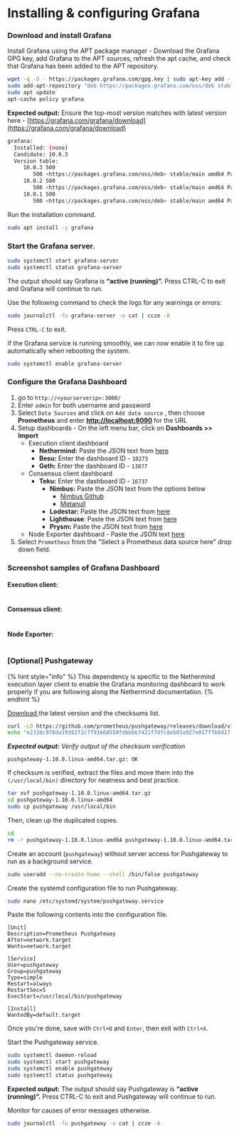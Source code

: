 # Installing & configuring Grafana

### Download and install Grafana

Install Grafana using the APT package manager - Download the Grafana GPG key, add Grafana to the APT sources, refresh the apt cache, and check that Grafana has been added to the APT repository.

```bash
wget -q -O - https://packages.grafana.com/gpg.key | sudo apt-key add -
sudo add-apt-repository "deb https://packages.grafana.com/oss/deb stable main"
sudo apt update
apt-cache policy grafana
```

**Expected output:** Ensure the top-most version matches with latest version here - [https://grafana.com/grafana/download](https://grafana.com/grafana/download)

```bash
grafana:
  Installed: (none)
  Candidate: 10.0.3
  Version table:
     10.0.3 500
        500 <https://packages.grafana.com/oss/deb> stable/main amd64 Packages
     10.0.2 500
        500 <https://packages.grafana.com/oss/deb> stable/main amd64 Packages
     10.0.1 500
        500 <https://packages.grafana.com/oss/deb> stable/main amd64 Packages
```

Run the installation command.

```bash
sudo apt install -y grafana
```

### Start the Grafana server.

```bash
sudo systemctl start grafana-server
sudo systemctl status grafana-server
```

The output should say Grafana is **“active (running)”.** Press CTRL-C to exit and Grafana will continue to run.

Use the following command to check the logs for any warnings or errors:

```bash
sudo journalctl -fu grafana-server -o cat | ccze -A
```

Press `CTRL-C` to exit.

If the Grafana service is running smoothly, we can now enable it to fire up automatically when rebooting the system.

```bash
sudo systemctl enable grafana-server
```

### Configure the Grafana Dashboard

1. go to `http://<yourserverip>:3000/`
2. Enter `admin` for both username and password
3. Select `Data Sources` and click on `Add data source` , then choose **Prometheus** and enter [**http://localhost:9090**](http://localhost:9090) for the URL
4. Setup dashboards - On the left menu bar, click on **Dashboards >> Import**
   * Execution client dashboard&#x20;
     * **Nethermind:** Paste the JSON text from [here](https://raw.githubusercontent.com/NethermindEth/metrics-infrastructure/master/grafana/provisioning/dashboards/nethermind.json)
     * **Besu:** Enter the dashboard ID - `10273`
     * **Geth:** Enter the dashboard ID - `13877`
   * Consensus client dashboard&#x20;
     * **Teku:** Enter the dashboard ID - `16737`
       * **Nimbus:** Paste the JSON text from the options below
         * [Nimbus Github](https://raw.githubusercontent.com/status-im/nimbus-eth2/stable/grafana/beacon_nodes_Grafana_dashboard.json)
         * [Metanull](https://github.com/metanull-operator/eth2-grafana/blob/master/nimbus/eth2-grafana-nimbus-dashboard.json)
       * **Lodestar:** Paste the JSON text from [here](https://raw.githubusercontent.com/ChainSafe/lodestar/stable/dashboards/lodestar_summary.json)
       * **Lighthouse**: Paste the JSON text from [here](https://raw.githubusercontent.com/sigp/lighthouse-metrics/master/dashboards/Summary.json)
       * **Prysm:** Paste the JSON text from [here](https://raw.githubusercontent.com/GuillaumeMiralles/prysm-grafana-dashboard/master/less_10_validators.json)
   * Node Exporter dashboard - Paste the JSON text [here](https://github.com/samuelclk/ETH_full_home_staking_guide/blob/main/monitoring-maintenance-and-updates/set-up-monitoring-suite/Node-exporter-grafana-json)
5. Select `Prometheus` from the "Select a Prometheus data source here" drop down field.

### Screenshot samples of Grafana Dashboard

#### Execution client:

<figure><img src="../../.gitbook/assets/image (156).png" alt=""><figcaption></figcaption></figure>

#### Consensus client:

<figure><img src="../../.gitbook/assets/image (157).png" alt=""><figcaption></figcaption></figure>

#### Node Exporter:

<figure><img src="../../.gitbook/assets/image (158).png" alt=""><figcaption></figcaption></figure>

### \[Optional] Pushgateway

{% hint style="info" %}
This dependency is specific to the Nethermind execution layer client to enable the Grafana monitoring dashboard to work properly if you are following along the Nethermind documentation.
{% endhint %}

[Download ](https://prometheus.io/download/#pushgateway)the latest version and the checksums list.

```sh
curl -LO https://github.com/prometheus/pushgateway/releases/download/v1.10.0/pushgateway-1.10.0.linux-amd64.tar.gz
echo "e2310c978da19362f2c7f91668550fdbbbb7421f7dfc8eb81a927e017f7b8d17  pushgateway-1.10.0.linux-amd64.tar.gz" | sha256sum --check
```

_**Expected output:** Verify output of the checksum verification_

```
pushgateway-1.10.0.linux-amd64.tar.gz: OK
```

If checksum is verified, extract the files and move them into the `(/usr/local/bin)` directory for neatness and best practice.&#x20;

```sh
tar xvf pushgateway-1.10.0.linux-amd64.tar.gz
cd pushgateway-1.10.0.linux-amd64
sudo cp pushgateway /usr/local/bin
```

Then, clean up the duplicated copies.

```sh
cd
rm -r pushgateway-1.10.0.linux-amd64 pushgateway-1.10.0.linux-amd64.tar.gz
```

Create an account (`pushgateway`) without server access for Pushgateway to run as a background service.

```sh
sudo useradd --no-create-home --shell /bin/false pushgateway
```

Create the systemd configuration file to run Pushgateway.

```sh
sudo nano /etc/systemd/system/pushgateway.service
```

Paste the following contents into the configuration file.

```
[Unit]
Description=Prometheus Pushgateway
After=network.target
Wants=network.target

[Service]
User=pushgateway
Group=pushgateway
Type=simple
Restart=always
RestartSec=5
ExecStart=/usr/local/bin/pushgateway

[Install]
WantedBy=default.target
```

Once you're done, save with `Ctrl+O` and `Enter`, then exit with `Ctrl+X`.

Start the Pushgateway service.

```sh
sudo systemctl daemon-reload
sudo systemctl start pushgateway
sudo systemctl enable pushgateway
sudo systemctl status pushgateway
```

**Expected output:** The output should say Pushgateway is **“active (running)”.** Press CTRL-C to exit and Pushgateway will continue to run.

Monitor for causes of error messages otherwise.&#x20;

```sh
sudo journalctl -fu pushgateway -o cat | ccze -A
```
